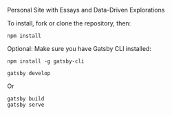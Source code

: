Personal Site with Essays and Data-Driven Explorations

To install, fork or clone the repository, then:

```
npm install
```

Optional: Make sure you have Gatsby CLI installed:
```
npm install -g gatsby-cli
```

```
gatsby develop
```

Or

```
gatsby build
gatsby serve
```